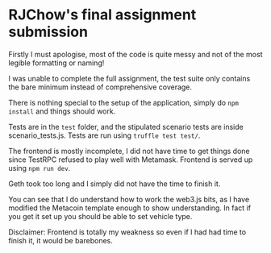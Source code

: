 # RJChow's final assignment submission

Firstly I must apologise, most of the code is quite messy and not of the most legible formatting or naming!

I was unable to complete the full assignment, the test suite only contains the bare minimum instead of comprehensive coverage.

There is nothing special to the setup of the application, simply do `npm install` and things should work.

Tests are in the `test` folder, and the stipulated scenario tests are inside scenario_tests.js.
Tests are run using `truffle test test/`.

The frontend is mostly incomplete, I did not have time to get things done since TestRPC refused to play well with Metamask.
Frontend is served up using `npm run dev`.

Geth took too long and I simply did not have the time to finish it.

You can see that I do understand how to work the web3.js bits, as I have modified the Metacoin template enough to show understanding. In fact if you get it set up you should be able to set vehicle type.

Disclaimer: Frontend is totally my weakness so even if I had had time to finish it, it would be barebones.



